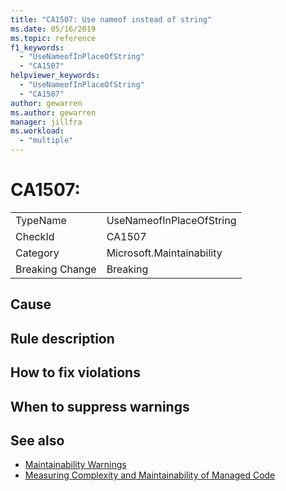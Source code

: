 ```yaml
---
title: "CA1507: Use nameof instead of string"
ms.date: 05/16/2019
ms.topic: reference
f1_keywords:
  - "UseNameofInPlaceOfString"
  - "CA1507"
helpviewer_keywords:
  - "UseNameofInPlaceOfString"
  - "CA1507"
author: gewarren
ms.author: gewarren
manager: jillfra
ms.workload:
  - "multiple"
---
```

# CA1507:

|||
|-|-|
|TypeName|UseNameofInPlaceOfString|
|CheckId|CA1507|
|Category|Microsoft.Maintainability|
|Breaking Change|Breaking|

## Cause



## Rule description



## How to fix violations



## When to suppress warnings



## See also

- [Maintainability Warnings](../code-quality/maintainability-warnings.md)
- [Measuring Complexity and Maintainability of Managed Code](../code-quality/code-metrics-values.md)